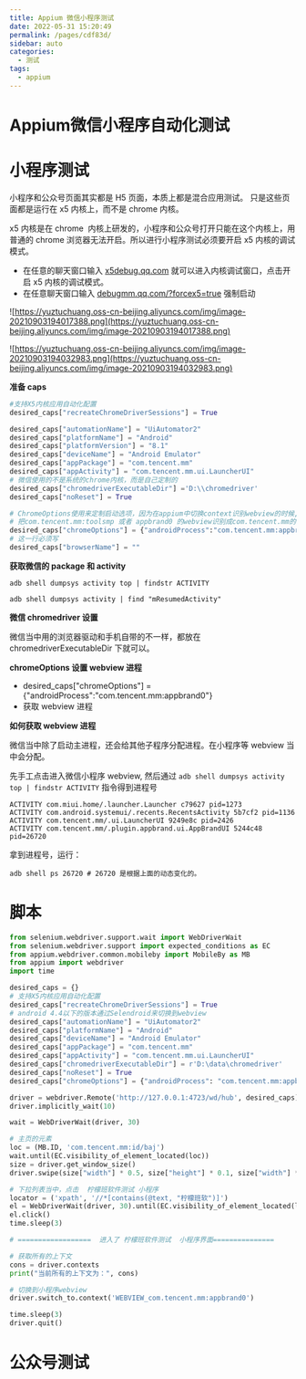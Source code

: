 ```yaml
---
title: Appium 微信小程序测试
date: 2022-05-31 15:20:49
permalink: /pages/cdf83d/
sidebar: auto
categories:
  - 测试
tags:
  - appium
---
```


# Appium微信小程序自动化测试

# 小程序测试

小程序和公众号页面其实都是 H5 页面，本质上都是混合应用测试。 只是这些页面都是运行在 x5 内核上，而不是 chrome 内核。

x5 内核是在 chrome  内核上研发的，小程序和公众号打开只能在这个内核上，用普通的 chrome 浏览器无法开启。所以进行小程序测试必须要开启 x5 内核的调试模式。

- 在任意的聊天窗口输入 [x5debug.qq.com](http://x5debug.qq.com/) 就可以进入内核调试窗口，点击开启 x5 内核的调试模式。
- 在任意聊天窗口输入 [debugmm.qq.com/?forcex5=true](http://debugmm.qq.com/?forcex5=true) 强制启动

![https://yuztuchuang.oss-cn-beijing.aliyuncs.com/img/image-20210903194017388.png](https://yuztuchuang.oss-cn-beijing.aliyuncs.com/img/image-20210903194017388.png)

![https://yuztuchuang.oss-cn-beijing.aliyuncs.com/img/image-20210903194032983.png](https://yuztuchuang.oss-cn-beijing.aliyuncs.com/img/image-20210903194032983.png)

**准备 caps**

```python
#支持X5内核应用自动化配置
desired_caps["recreateChromeDriverSessions"] = True

desired_caps["automationName"] = "UiAutomator2"
desired_caps["platformName"] = "Android"
desired_caps["platformVersion"] = "8.1"
desired_caps["deviceName"] = "Android Emulator"
desired_caps["appPackage"] = "com.tencent.mm"
desired_caps["appActivity"] = "com.tencent.mm.ui.LauncherUI"
# 微信使用的不是系统的chrome内核，而是自己定制的
desired_caps["chromedriverExecutableDir"] ='D:\\chromedriver'
desired_caps["noReset"] = True

# ChromeOptions使用来定制启动选项，因为在appium中切换context识别webview的时候,
# 把com.tencent.mm:toolsmp 或者 appbrand0 的webview识别成com.tencent.mm的webview.
desired_caps["chromeOptions"] = {"androidProcess":"com.tencent.mm:appbrand0"}
# 这一行必须写
desired_caps["browserName"] = ""
```

**获取微信的 package 和 activity**

```
adb shell dumpsys activity top | findstr ACTIVITY

adb shell dumpsys activity | find "mResumedActivity"
```

**微信 chromedriver 设置**

微信当中用的浏览器驱动和手机自带的不一样，都放在 chromedriverExecutableDir 下就可以。

**chromeOptions 设置 webview 进程**

- desired_caps["chromeOptions"] = {"androidProcess":"com.tencent.mm:appbrand0"}
- 获取 webview 进程

**如何获取 webview 进程**

微信当中除了启动主进程，还会给其他子程序分配进程。在小程序等 webview 当中会分配。

先手工点击进入微信小程序 webview, 然后通过 `adb shell dumpsys activity top | findstr ACTIVITY` 指令得到进程号

```
ACTIVITY com.miui.home/.launcher.Launcher c79627 pid=1273
ACTIVITY com.android.systemui/.recents.RecentsActivity 5b7cf2 pid=1136
ACTIVITY com.tencent.mm/.ui.LauncherUI 9249e8c pid=2426
ACTIVITY com.tencent.mm/.plugin.appbrand.ui.AppBrandUI 5244c48 pid=26720
```

拿到进程号，运行：

```
adb shell ps 26720 # 26720 是根据上面的动态变化的。
```

# 脚本

```python
from selenium.webdriver.support.wait import WebDriverWait
from selenium.webdriver.support import expected_conditions as EC
from appium.webdriver.common.mobileby import MobileBy as MB
from appium import webdriver
import time

desired_caps = {}
# 支持X5内核应用自动化配置
desired_caps["recreateChromeDriverSessions"] = True
# android 4.4以下的版本通过Selendroid来切换到webview
desired_caps["automationName"] = "UiAutomator2"
desired_caps["platformName"] = "Android"
desired_caps["deviceName"] = "Android Emulator"
desired_caps["appPackage"] = "com.tencent.mm"
desired_caps["appActivity"] = "com.tencent.mm.ui.LauncherUI"
desired_caps["chromedriverExecutableDir"] = r'D:\data\chromedriver'
desired_caps["noReset"] = True
desired_caps["chromeOptions"] = {"androidProcess": "com.tencent.mm:appbrand0"}

driver = webdriver.Remote('http://127.0.0.1:4723/wd/hub', desired_caps)
driver.implicitly_wait(10)

wait = WebDriverWait(driver, 30)

# 主页的元素
loc = (MB.ID, 'com.tencent.mm:id/baj')
wait.until(EC.visibility_of_element_located(loc))
size = driver.get_window_size()
driver.swipe(size["width"] * 0.5, size["height"] * 0.1, size["width"] * 0.5, size["height"] * 0.9, 100)

# 下拉列表当中，点击  柠檬班软件测试 小程序
locator = ('xpath', '//*[contains(@text, "柠檬班软")]')
el = WebDriverWait(driver, 30).until(EC.visibility_of_element_located(locator))
el.click()
time.sleep(3)

# ==================  进入了 柠檬班软件测试  小程序界面===============

# 获取所有的上下文
cons = driver.contexts
print("当前所有的上下文为：", cons)

# 切换到小程序webview
driver.switch_to.context('WEBVIEW_com.tencent.mm:appbrand0')

time.sleep(3)
driver.quit()
```

# 公众号测试